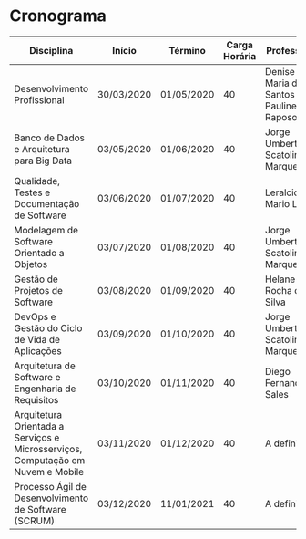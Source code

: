 # Cronograma

Disciplina | Início | Término | Carga Horária | Professor
-- | -- | -- | -- | --
Desenvolvimento Profissional | 30/03/2020 | 01/05/2020 | 40 | Denise Maria dos Santos Paulinelli Raposo.
Banco de Dados e Arquitetura para Big Data | 03/05/2020 | 01/06/2020 | 40 | Jorge Umberto Scatolin Marques
Qualidade, Testes e Documentação de Software | 03/06/2020 | 01/07/2020 | 40 | Leralcio Mario Lido
Modelagem de Software Orientado a Objetos | 03/07/2020 | 01/08/2020 | 40 | Jorge Umberto Scatolin Marques
Gestão de Projetos de Software | 03/08/2020 | 01/09/2020 | 40 | Helane Rocha da Silva
DevOps e Gestão do Ciclo de Vida de Aplicações | 03/09/2020 | 01/10/2020 | 40 | Jorge Umberto Scatolin Marques
Arquitetura de Software e Engenharia de Requisitos | 03/10/2020 | 01/11/2020 | 40 | Diego Fernandes Sales
Arquitetura Orientada a Serviços e Microsserviços, Computação em Nuvem e Mobile | 03/11/2020 | 01/12/2020 | 40 | A definir
Processo Ágil de Desenvolvimento de Software (SCRUM) | 03/12/2020 | 11/01/2021 | 40 | A definir


